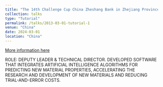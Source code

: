 ```yaml
---
title: "The 14th Challenge Cup China Zheshang Bank in Zhejiang Province College Student Entrepreneurship Competition: Gold Award"
collection: talks
type: "Tutorial"
permalink: /talks/2013-03-01-tutorial-1
venue: "China"
date: 2024-03-01
location: "China"
---
```


[More information here](http://exampleurl.com)

ROLE:
DEPUTY LEADER & TECHNICAL DIRECTOR. DEVELOPED SOFTWARE THAT INTEGRATES ARTIFICIAL INTELLIGENCE ALGORITHMS FOR PREDICTING NEW MATERIAL PROPERTIES, ACCELERATING THE RESEARCH AND DEVELOPMENT OF NEW MATERIALS AND REDUCING TRIAL-AND-ERROR COSTS.


